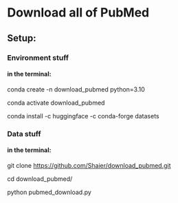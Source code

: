 # Download all of PubMed

## Setup:
### Environment stuff
#### in the terminal: 
conda create -n download_pubmed python=3.10

conda activate download_pubmed

conda install -c huggingface -c conda-forge datasets

### Data stuff
#### in the terminal: 
git clone https://github.com/Shaier/download_pubmed.git

cd download_pubmed/

python pubmed_download.py
